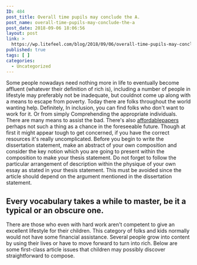 ```yaml
---
ID: 484
post_title: Overall time pupils may conclude the A.
post_name: overall-time-pupils-may-conclude-the-a
post_date: 2018-09-06 18:06:56
layout: post
link: >
  https://wp.litefeel.com/blog/2018/09/06/overall-time-pupils-may-conclude-the-a/
published: true
tags: [ ]
categories:
  - Uncategorized
---
```

<p>Some people nowadays need nothing more in life to eventually become affluent (whatever their definition of rich is), including a number of people in lifestyle may preferably not be inadequate, but couldnot come up along with a means to escape from poverty. Today there are folks throughout the world wanting help. Definitely, In inclusion, you can find folks who don't want to work for it.<!--more--> Or from simply Comprehending the appropriate individuals. There are many means to assist the bad. There's also <a href="https://www.affordable-papers.net/">affordablepapers</a> perhaps not such a thing as a chance in the foreseeable future. Though at first it might appear tough to get concerned, if you have the correct resources it's really uncomplicated. Before you begin to write the dissertation statement, make an abstract of your own composition and consider the key notion which you are going to present within the composition to make your thesis statement. Do not forget to follow the particular arrangement of description within the physique of your own essay as stated in your thesis statement. This must be avoided since the article should depend on the argument mentioned in the dissertation statement.    <h2>Every vocabulary takes a while to master, be it a typical or an obscure one.</h2><p>There are those who even with hard work aren't competent to give an excellent lifestyle for their children. This category of folks and kids normally would not have some financial assistance. Several people grow into content by using their lives or have to move forward to turn into rich. Below are some first-class article issues that children may possibly discover straightforward to compose.